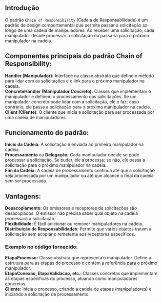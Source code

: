 ## Introdução
O padrão `Chain of Responsibility` (Cadeia de Responsabilidade) é um padrão de design comportamental que permite passar a solicitação ao longo de uma cadeia de manipuladores. Ao receber uma solicitação, cada manipulador decide processar a solicitação ou passá-la para o próximo manipulador na cadeia.

## Componentes principais do padrão Chain of Responsibility:
**Handler (Manipulador):** Interface ou classe abstrata que define o método para lidar com as solicitações e o link para o próximo manipulador na cadeia.<br>
**ConcreteHandler (Manipulador Concreto):** Classes que implementam o manipulador e definem o processamento das solicitações. Se um manipulador concreto pode lidar com a solicitação, ele o faz; caso contrário, ele passa a solicitação para o próximo manipulador na cadeia.<br>
**Client (Cliente):** O cliente que inicia a solicitação para ser processada por uma cadeia de manipuladores.

## Funcionamento do padrão:
**Início da Cadeia:** A solicitação é enviada ao primeiro manipulador na cadeia.<br>
**Processamento** ou **Delegação:** Cada manipulador decide se pode processar a solicitação. Se puder, ele a processa; se não, ele passa a solicitação para o próximo manipulador na cadeia.<br>
**Fim da Cadeia:** A cadeia de processamento continua até que a solicitação seja processada por um manipulador ou até que alcance o final da cadeia sem ser processada.

## Vantagens:
**Desacoplamento:** Os emissores e receptores de solicitações são desacoplados. O emissor não precisa saber qual objeto na cadeia processará a solicitação.<br>
**Flexibilidade:** É fácil adicionar ou remover manipuladores na cadeia.<br>
**Distribuição de Responsabilidades:** Permite que vários objetos tratem a solicitação sem acoplar o remetente aos receptores específicos.

### Exemplo no código fornecido:
**EtapaProcesso:** Classe abstrata que representa o manipulador. Define a estrutura para as etapas do processo e contém a referência para o próximo manipulador.<br>
**EtapaConexao, EtapaValidacao, etc.:** Classes concretas que implementam as etapas específicas do processo, atuando como manipuladores concretos.<br>
**Cliente:** Inicia o processo, criando a cadeia de etapas (manipuladores) e iniciando a solicitação de processamento.
#